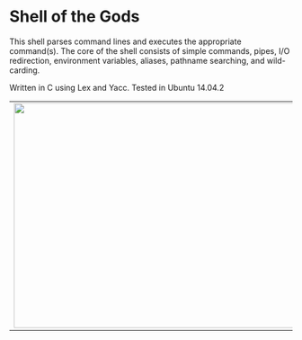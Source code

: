 # Shell of the Gods
This shell parses command lines and executes the appropriate command(s). The core of the shell consists of simple commands, pipes, I/O redirection, environment variables, aliases, pathname searching, and wild-carding. 

Written in C using Lex and Yacc. Tested in Ubuntu 14.04.2

<table style="width:100%">
  <tr>
    <td><img height="400" width="600" src="https://raw.githubusercontent.com/dhua20/ShellProject/master/screenshots/Screen%20Shot%202015-04-25%20at%202.07.55%20AM.png"/></td>
    <td><img height="400" width="600" src="https://raw.githubusercontent.com/dhua20/ShellProject/master/screenshots/Screen%20Shot%202015-04-25%20at%202.09.20%20AM.png"/></td>		
    <td><img height="400" width="600" src="https://raw.githubusercontent.com/dhua20/ShellProject/master/screenshots/Screen%20Shot%202015-04-25%20at%202.14.31%20AM.png"/></td>
  </tr>
</table>
